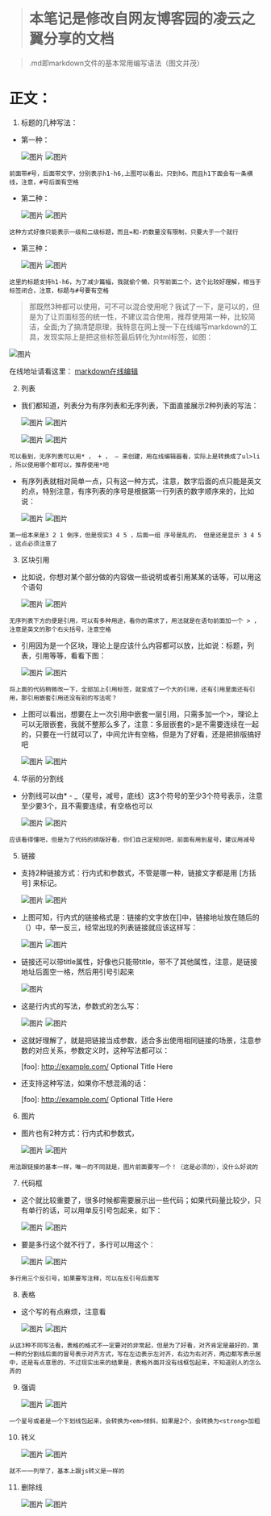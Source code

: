 > # 本笔记是修改自网友博客园的凌云之翼分享的文档

> .md即markdown文件的基本常用编写语法（图文并茂）

#  正文：

1. 标题的几种写法：

* 第一种：

   ![图片](../markdown/assets/1/1.png)
   ![图片](../markdown/assets/1/1-1.png)

`前面带#号，后面带文字，分别表示h1-h6,上图可以看出，只到h6，而且h1下面会有一条横线，注意，#号后面有空格`

* 第二种：

    ![图片](../markdown/assets/1/2.png)
    ![图片](../markdown/assets/1/2-1.png)

`这种方式好像只能表示一级和二级标题，而且=和-的数量没有限制，只要大于一个就行`

* 第三种：

    ![图片](../markdown/assets/1/3.png)
    ![图片](../markdown/assets/1/3-1.png)

`这里的标题支持h1-h6，为了减少篇幅，我就偷个懒，只写前面二个，这个比较好理解，相当于标签闭合，注意，标题与#号要有空格`

> 那既然3种都可以使用，可不可以混合使用呢？我试了一下，是可以的，但是为了让页面标签的统一性，不建议混合使用，推荐使用第一种，比较简洁，全面;为了搞清楚原理，我特意在网上搜一下在线编写markdown的工具，发现实际上是把这些标签最后转化为html标签，如图：

![图片](../markdown/assets/1/4.png)

在线地址请看这里： [markdown在线编辑](http://tool.oschina.net/markdown/)

2. 列表

* 我们都知道，列表分为有序列表和无序列表，下面直接展示2种列表的写法：

   ![图片](../markdown/assets/2/2.png)
   ![图片](../markdown/assets/2/2-1.png)
   
   ![图片](../markdown/assets/2/1.png)
   ![图片](../markdown/assets/2/1-1.png)

 

`可以看到，无序列表可以用* ， + ， — 来创建，用在线编辑器看，实际上是转换成了ul>li ，所以使用哪个都可以，推荐使用*吧`

* 有序列表就相对简单一点，只有这一种方式，注意，数字后面的点只能是英文的点，特别注意，有序列表的序号是根据第一行列表的数字顺序来的，比如说：

   ![图片](../markdown/assets/2/3.png)
   ![图片](../markdown/assets/2/3-1.png)

`第一组本来是3 2 1 倒序，但是现实3 4 5 ，后面一组 序号是乱的， 但是还是显示 3 4 5 ，这点必须注意了`

 

3. 区块引用

* 比如说，你想对某个部分做的内容做一些说明或者引用某某的话等，可以用这个语句

  ![图片](../markdown/assets/3/1.png)
  ![图片](../markdown/assets/3/1-1.png)

`无序列表下方的便是引用，可以有多种用途，看你的需求了，用法就是在语句前面加一个 > ，注意是英文的那个右尖括号，注意空格`

* 引用因为是一个区块，理论上是应该什么内容都可以放，比如说：标题，列表，引用等等，看看下图：

   ![图片](../markdown/assets/3/2.png)
   ![图片](../markdown/assets/3/2-1.png)
   

`将上面的代码稍微改一下，全部加上引用标签，就变成了一个大的引用，还有引用里面还有引用，那引用嵌套引用还没有别的写法呢？`

    

* 上图可以看出，想要在上一次引用中嵌套一层引用，只需多加一个>，理论上可以无限嵌套，我就不整那么多了，注意：多层嵌套的>是不需要连续在一起的，只要在一行就可以了，中间允许有空格，但是为了好看，还是把排版搞好吧

    ![图片](../markdown/assets/3/3.png)
    ![图片](../markdown/assets/3/3-1.png)

4. 华丽的分割线

* 分割线可以由* - _（星号，减号，底线）这3个符号的至少3个符号表示，注意至少要3个，且不需要连续，有空格也可以

    ![图片](../markdown/assets/4/1.png)
    ![图片](../markdown/assets/4/1-1.png)

`应该看得懂吧，但是为了代码的排版好看，你们自己定规则吧，前面有用到星号，建议用减号`

 

5. 链接

* 支持2种链接方式：行内式和参数式，不管是哪一种，链接文字都是用 [方括号] 来标记。

    ![图片](../markdown/assets/5/1.png)
    ![图片](../markdown/assets/5/1-1.png)

* 上图可知，行内式的链接格式是：链接的文字放在[]中，链接地址放在随后的（）中，举一反三，经常出现的列表链接就应该这样写：

    ![图片](../markdown/assets/5/2.png)
    ![图片](../markdown/assets/5/2-1.png)

* 链接还可以带title属性，好像也只能带title，带不了其他属性，注意，是链接地址后面空一格，然后用引号引起来

    ![图片](../markdown/assets/5/3.png)

* 这是行内式的写法，参数式的怎么写：

    ![图片](../markdown/assets/5/4.png)
    ![图片](../markdown/assets/5/4-1.png)

* 这就好理解了，就是把链接当成参数，适合多出使用相同链接的场景，注意参数的对应关系，参数定义时，这种写法都可以：

    [foo]: http://example.com/ Optional Title Here

* 还支持这种写法，如果你不想混淆的话：

    [foo]: <http://example.com/> Optional Title Here
 

6. 图片

* 图片也有2种方式：行内式和参数式，

    ![图片](../markdown/assets/6/1.png)
    ![图片](../markdown/assets/6/1-1.png)

`用法跟链接的基本一样，唯一的不同就是，图片前面要写一个！（这是必须的），没什么好说的`

 

7. 代码框

* 这个就比较重要了，很多时候都需要展示出一些代码；如果代码量比较少，只有单行的话，可以用单反引号包起来，如下：

    ![图片](../markdown/assets/7/1.png)
    ![图片](../markdown/assets/7/1-1.png)

* 要是多行这个就不行了，多行可以用这个：

    ![图片](../markdown/assets/7/2.png)
    ![图片](../markdown/assets/7/2-1.png)

`多行用三个反引号，如果要写注释，可以在反引号后面写`

8. 表格

* 这个写的有点麻烦，注意看

    ![图片](../markdown/assets/8/1.png)
    ![图片](../markdown/assets/8/1-1.png)

`从这3种不同写法看，表格的格式不一定要对的非常起，但是为了好看，对齐肯定是最好的，第一种的分割线后面的冒号表示对齐方式，写在左边表示左对齐，右边为右对齐，两边都写表示居中，还是有点意思的，不过现实出来的结果是，表格外面并没有线框包起来，不知道别人的怎么弄的`

 

9. 强调

    ![图片](../markdown/assets/9/1.png)
    ![图片](../markdown/assets/9/1-1.png)

`一个星号或者是一个下划线包起来，会转换为<em>倾斜，如果是2个，会转换为<strong>加粗`

10. 转义

    ![图片](../markdown/assets/10/1.png)
    ![图片](../markdown/assets/10/1-1.png)

`就不一一列举了，基本上跟js转义是一样的`

11. 删除线

    ![图片](../markdown/assets/11/1.png)
    ![图片](../markdown/assets/11/1-1.png)
